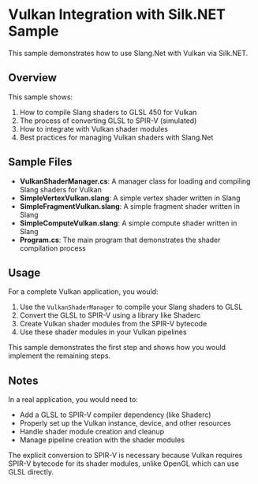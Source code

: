 # Vulkan Integration with Silk.NET Sample

This sample demonstrates how to use Slang.Net with Vulkan via Silk.NET.

## Overview

This sample shows:

1. How to compile Slang shaders to GLSL 450 for Vulkan
2. The process of converting GLSL to SPIR-V (simulated)
3. How to integrate with Vulkan shader modules
4. Best practices for managing Vulkan shaders with Slang.Net

## Sample Files

- **VulkanShaderManager.cs**: A manager class for loading and compiling Slang shaders for Vulkan
- **SimpleVertexVulkan.slang**: A simple vertex shader written in Slang
- **SimpleFragmentVulkan.slang**: A simple fragment shader written in Slang  
- **SimpleComputeVulkan.slang**: A simple compute shader written in Slang
- **Program.cs**: The main program that demonstrates the shader compilation process

## Usage

For a complete Vulkan application, you would:

1. Use the `VulkanShaderManager` to compile your Slang shaders to GLSL
2. Convert the GLSL to SPIR-V using a library like Shaderc
3. Create Vulkan shader modules from the SPIR-V bytecode
4. Use these shader modules in your Vulkan pipelines

This sample demonstrates the first step and shows how you would implement the remaining steps.

## Notes

In a real application, you would need to:

- Add a GLSL to SPIR-V compiler dependency (like Shaderc)
- Properly set up the Vulkan instance, device, and other resources
- Handle shader module creation and cleanup
- Manage pipeline creation with the shader modules

The explicit conversion to SPIR-V is necessary because Vulkan requires SPIR-V bytecode for its shader modules, unlike OpenGL which can use GLSL directly.
